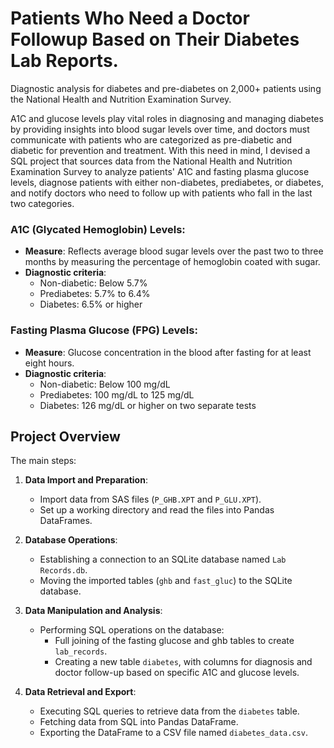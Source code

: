 # Patients Who Need a Doctor Followup Based on Their Diabetes Lab Reports. 

Diagnostic analysis for diabetes and pre-diabetes on 2,000+ patients using the National Health and Nutrition Examination Survey. 

A1C and glucose levels play vital roles in diagnosing and managing diabetes by providing insights into blood sugar levels over time, and doctors must communicate with patients who are categorized as pre-diabetic and diabetic for prevention and treatment. With this need in mind, I devised a SQL project that sources data from the National Health and Nutrition Examination Survey to analyze patients' A1C and fasting plasma glucose levels, diagnose patients with either non-diabetes, prediabetes, or diabetes, and notify doctors who need to follow up with patients who fall in the last two categories. 

### A1C (Glycated Hemoglobin) Levels:
- **Measure**: Reflects average blood sugar levels over the past two to three months by measuring the percentage of hemoglobin coated with sugar.
- **Diagnostic criteria**:
  - Non-diabetic: Below 5.7%
  - Prediabetes: 5.7% to 6.4%
  - Diabetes: 6.5% or higher

### Fasting Plasma Glucose (FPG) Levels:
- **Measure**: Glucose concentration in the blood after fasting for at least eight hours.
- **Diagnostic criteria**:
    - Non-diabetic: Below 100 mg/dL
    - Prediabetes: 100 mg/dL to 125 mg/dL
    - Diabetes: 126 mg/dL or higher on two separate tests

## Project Overview

The main steps:

1. **Data Import and Preparation**:
   - Import data from SAS files (`P_GHB.XPT` and `P_GLU.XPT`).
   - Set up a working directory and read the files into Pandas DataFrames.
  
2. **Database Operations**:
   - Establishing a connection to an SQLite database named `Lab Records.db`.
   - Moving the imported tables (`ghb` and `fast_gluc`) to the SQLite database.
  
3. **Data Manipulation and Analysis**:
   - Performing SQL operations on the database:
     - Full joining of the fasting glucose and ghb tables to create `lab_records`.
     - Creating a new table `diabetes`, with columns for diagnosis and doctor follow-up based on specific A1C and glucose levels.
  
4. **Data Retrieval and Export**:
   - Executing SQL queries to retrieve data from the `diabetes` table.
   - Fetching data from SQL into Pandas DataFrame.
   - Exporting the DataFrame to a CSV file named `diabetes_data.csv`.
